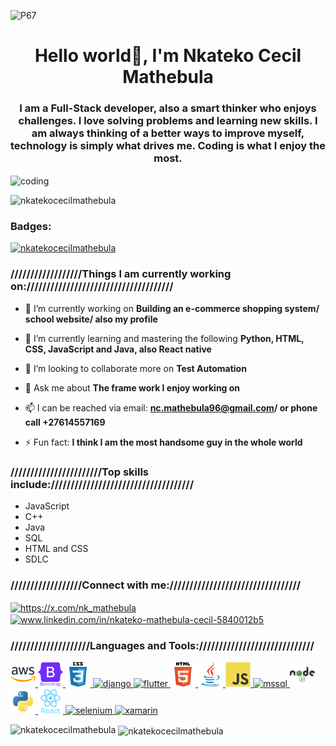 ![P67](https://github.com/Nkatekocecilmathebula/Nkatekocecilmathebula/assets/171023473/b8d83602-3ef7-4842-8de5-6899aa76f85d)


<h1 align="center">Hello world👋, I'm Nkateko Cecil Mathebula</h1>
<h3 align="center">I am a Full-Stack developer, also a smart thinker who enjoys challenges. I love solving problems and learning new skills. I am always thinking of a better ways to improve myself, technology is simply what drives me. Coding is what I enjoy the most.</h3>

<img align="center" alt="coding" width="1000" height="300" src="https://miro.medium.com/v2/resize:fit:828/format:webp/1*yw0TnheAGN-LPneDaTlaxw.gif">

<p align="left"> <img src="https://komarev.com/ghpvc/?username=nkatekocecilmathebula&label=Profile%20views&color=0e75b6&style=flat" alt="nkatekocecilmathebula" /> </p>

<h3 align="left">Badges:</h3>

<p align="left"> <a href="https://github.com/ryo-ma/github-profile-trophy"><img src="https://github-profile-trophy.vercel.app/?username=nkatekocecilmathebula" alt="nkatekocecilmathebula" /></a> </p>

<h3 align="left">//////////////////Things I am currently working on://///////////////////////////////////</h3>

- 🔭 I’m currently working on **Building an e-commerce shopping system/ school website/ also my profile**

- 🌱 I’m currently learning and mastering the following **Python, HTML, CSS, JavaScript and Java, also React native**

- 👯 I’m looking to collaborate more on **Test Automation**

- 💬 Ask me about **The frame work I enjoy working on**

- 📫 I can be reached via email: **nc.mathebula96@gmail.com/ or phone call +27614557169**

- ⚡ Fun fact: **I think I am the most handsome guy in the whole world**

<h3 align="left">///////////////////////Top skills include:////////////////////////////////////</h3>

- JavaScript
- C++
- Java
- SQL
- HTML and CSS
- SDLC

<h3 align="left">//////////////////Connect with me://///////////////////////////////</h3>
<p align="left">
<a href="https://twitter.com/https://x.com/nk_mathebula" target="blank"><img align="center" src="https://raw.githubusercontent.com/rahuldkjain/github-profile-readme-generator/master/src/images/icons/Social/twitter.svg" alt="https://x.com/nk_mathebula" height="30" width="40" /></a>
<a href="https://linkedin.com/in/www.linkedin.com/in/nkateko-mathebula-cecil-5840012b5" target="blank"><img align="center" src="https://raw.githubusercontent.com/rahuldkjain/github-profile-readme-generator/master/src/images/icons/Social/linked-in-alt.svg" alt="www.linkedin.com/in/nkateko-mathebula-cecil-5840012b5" height="30" width="40" /></a>
</p>

<h3 align="left">////////////////////Languages and Tools://///////////////////////////</h3>
<p align="left"> <a href="https://aws.amazon.com" target="_blank" rel="noreferrer"> <img src="https://raw.githubusercontent.com/devicons/devicon/master/icons/amazonwebservices/amazonwebservices-original-wordmark.svg" alt="aws" width="40" height="40"/> </a> <a href="https://getbootstrap.com" target="_blank" rel="noreferrer"> <img src="https://raw.githubusercontent.com/devicons/devicon/master/icons/bootstrap/bootstrap-plain-wordmark.svg" alt="bootstrap" width="40" height="40"/> </a> <a href="https://www.w3schools.com/css/" target="_blank" rel="noreferrer"> <img src="https://raw.githubusercontent.com/devicons/devicon/master/icons/css3/css3-original-wordmark.svg" alt="css3" width="40" height="40"/> </a> <a href="https://www.djangoproject.com/" target="_blank" rel="noreferrer"> <img src="https://cdn.worldvectorlogo.com/logos/django.svg" alt="django" width="40" height="40"/> </a> <a href="https://flutter.dev" target="_blank" rel="noreferrer"> <img src="https://www.vectorlogo.zone/logos/flutterio/flutterio-icon.svg" alt="flutter" width="40" height="40"/> </a> <a href="https://www.w3.org/html/" target="_blank" rel="noreferrer"> <img src="https://raw.githubusercontent.com/devicons/devicon/master/icons/html5/html5-original-wordmark.svg" alt="html5" width="40" height="40"/> </a> <a href="https://www.java.com" target="_blank" rel="noreferrer"> <img src="https://raw.githubusercontent.com/devicons/devicon/master/icons/java/java-original.svg" alt="java" width="40" height="40"/> </a> <a href="https://developer.mozilla.org/en-US/docs/Web/JavaScript" target="_blank" rel="noreferrer"> <img src="https://raw.githubusercontent.com/devicons/devicon/master/icons/javascript/javascript-original.svg" alt="javascript" width="40" height="40"/> </a> <a href="https://www.microsoft.com/en-us/sql-server" target="_blank" rel="noreferrer"> <img src="https://www.svgrepo.com/show/303229/microsoft-sql-server-logo.svg" alt="mssql" width="40" height="40"/> </a> <a href="https://nodejs.org" target="_blank" rel="noreferrer"> <img src="https://raw.githubusercontent.com/devicons/devicon/master/icons/nodejs/nodejs-original-wordmark.svg" alt="nodejs" width="40" height="40"/> </a> <a href="https://www.python.org" target="_blank" rel="noreferrer"> <img src="https://raw.githubusercontent.com/devicons/devicon/master/icons/python/python-original.svg" alt="python" width="40" height="40"/> </a> <a href="https://reactjs.org/" target="_blank" rel="noreferrer"> <img src="https://raw.githubusercontent.com/devicons/devicon/master/icons/react/react-original-wordmark.svg" alt="react" width="40" height="40"/> </a> <a href="https://www.selenium.dev" target="_blank" rel="noreferrer"> <img src="https://raw.githubusercontent.com/detain/svg-logos/780f25886640cef088af994181646db2f6b1a3f8/svg/selenium-logo.svg" alt="selenium" width="40" height="40"/> </a> <a href="https://dotnet.microsoft.com/apps/xamarin" target="_blank" rel="noreferrer"> <img src="https://raw.githubusercontent.com/detain/svg-logos/780f25886640cef088af994181646db2f6b1a3f8/svg/xamarin.svg" alt="xamarin" width="40" height="40"/> </a> </p>

<p><img align="left" src="https://github-readme-stats.vercel.app/api/top-langs?username=nkatekocecilmathebula&show_icons=true&locale=en&layout=compact" alt="nkatekocecilmathebula" /></p>

<p>&nbsp;<img align="center" src="https://github-readme-stats.vercel.app/api?username=nkatekocecilmathebula&show_icons=true&locale=en" alt="nkatekocecilmathebula" /></p>
